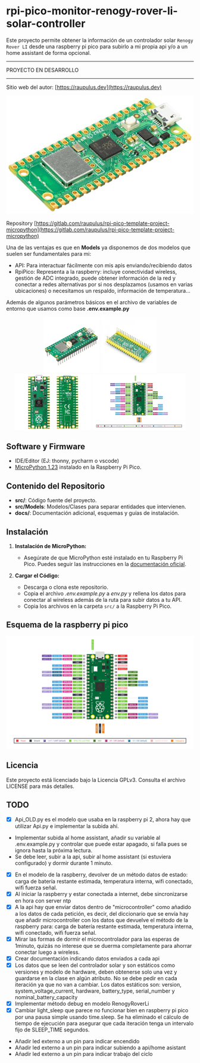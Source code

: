 # rpi-pico-monitor-renogy-rover-li-solar-controller

Este proyecto permite obtener la información de un controlador solar `Renogy 
Rover LI` desde una raspberry pi pico para subirlo a mi propia api y/o a un 
home assistant de forma opcional.


---

PROYECTO EN DESARROLLO

--- 

Sitio web del autor: [https://raupulus.dev](https://raupulus.dev)

![Imagen del Proyecto](docs/images/img1.jpg "Imagen Principal de raspberry pi pico w")

Repository [https://gitlab.com/raupulus/rpi-pico-template-project-micropython](https://gitlab.com/raupulus/rpi-pico-template-project-micropython)

Una de las ventajas es que en **Models** ya disponemos de dos modelos que
suelen ser fundamentales para mi: 

- API: Para interactuar fácilmente con mis apis enviando/recibiendo datos
- RpiPico: Representa a la raspberry: incluye conectividad wireless, gestión de
  ADC integrado, puede obtener información de la red y conectar a redes 
  alternativas por si nos desplazamos (usamos en varias ubicaciones) o 
  necesitamos un respaldo, información de temperatura...

Además de algunos parámetros básicos en el archivo de variables de entorno
que usamos como base **.env.example.py**

<p align="center">
  <img src="docs/images/2.jpg" alt="Raspberry pi pico w image 1" height="150">
  <img src="docs/images/3.jpg" alt="Raspberry pi pico w image 2" height="150">
  <img src="docs/images/4.jpg" alt="Raspberry pi pico w image 3" height="150">
  <img src="docs/images/scheme_thumbnail.jpg" alt="Raspberry pi pico w esquema de pines" height="150">
</p>

## Software y Firmware

- IDE/Editor (EJ: thonny, pycharm o vscode)
- [MicroPython 1.23](https://micropython.org/download/rp2-pico/) instalado 
  en la Raspberry Pi Pico.

## Contenido del Repositorio

- **src/**: Código fuente del proyecto.
- **src/Models**: Modelos/Clases para separar entidades que intervienen.
- **docs/**: Documentación adicional, esquemas y guías de instalación.

## Instalación

1. **Instalación de MicroPython:**
   - Asegúrate de que MicroPython esté instalado en tu Raspberry Pi Pico. Puedes seguir las instrucciones en la [documentación oficial](https://docs.micropython.org/en/latest/rp2/quickref.html).

2. **Cargar el Código:**
   - Descarga o clona este repositorio.
   - Copia el archivo *.env.example.py* a *env.py* y rellena los datos para 
     conectar al wireless además de la ruta para subir datos a tu API.
   - Copia los archivos en la carpeta `src/` a la Raspberry Pi Pico.

## Esquema de la raspberry pi pico

![Imagen del Proyecto](docs/images/scheme.png "Esquema de pines para la raspberry pi pico")

## Licencia

Este proyecto está licenciado bajo la Licencia GPLv3. Consulta el archivo 
LICENSE para más detalles.


## TODO

- [x] Api_OLD.py es el modelo que usaba en la raspberry pi 2, ahora hay que 
  utilizar Api.py e implementar la subida ahí.
- Implementar subida al home assistant, añadir su variable al .env.example.py y 
  controlar que puede estar apagado, si falla pues se ignora hasta la 
  próxima lectura.
- Se debe leer, subir a la api, subir al home assistant (si estuviera 
  configurado) y dormir durante 1 minuto.
- [x] En el modelo de la raspberry, devolver de un método datos de estado: 
  carga 
  de batería restante estimada, temperatura interna, wifi conectado, wifi 
  fuerza señal.
- [x] Al iniciar la raspberry y estar conectada a internet, debe sincronizarse 
  en hora con server ntp
- [x] A la api hay que enviar datos dentro de "microcontroller" como 
  añadido a los datos de cada petición, es decir, del diccionario que se 
  envía hay que añadir microcontroller con los datos que devuelve el método 
  de la raspberry para: carga 
  de batería restante estimada, temperatura interna, wifi conectado, wifi 
  fuerza señal.
- [x] Mirar las formas de dormir el microcontrolador para las esperas de 
  1minuto, quizás no interese que se duerma completamente para ahorrar 
  conectar luego a wireless.
- [x] Crear documentación indicando datos enviados a cada api
- [x] Los datos que se leen del controlador solar y son estáticos como versiones 
  y modelo de hardware, deben obtenerse solo una vez y guardarse en la clase 
  en algún atributo. No se debe pedir en cada iteración ya que no van a 
  cambiar. Los datos estáticos son: version, system_voltage_current, 
  hardware, battery_type, serial_number y nominal_battery_capacity
- [x] Implementar método debug en modelo RenogyRoverLi
- [x] Cambiar light_sleep que parece no funcionar bien en raspberry pi pico por 
  una pausa simple usando time.sleep. Se ha eliminado el cálculo de tiempo de ejecución
  para asegurar que cada iteración tenga un intervalo fijo de SLEEP_TIME segundos.
- Añadir led externo a un pin para indicar encendido
- Añadir led externo a un pin para indicar subiendo a api/home asistant
- Añadir led externo a un pin para indicar trabajo del ciclo